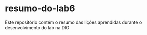 # resumo-do-lab6
Este repositório contém o resumo das lições aprendidas durante o desenvolvimento do lab na DIO
